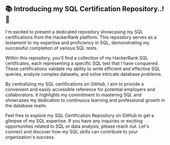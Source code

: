 ## 📚 Introducing my SQL Certification Repository..! 🎉

I'm excited to present a dedicated repository showcasing my SQL certifications from the HackerRank platform. This repository serves as a testament to my expertise and proficiency in SQL, demonstrating my successful completion of various SQL tests.

Within this repository, you'll find a collection of my HackerRank SQL certificates, each representing a specific SQL test that I have conquered. These certifications validate my ability to write efficient and effective SQL queries, analyze complex datasets, and solve intricate database problems.

By centralizing my SQL certifications on GitHub, I aim to provide a convenient and easily accessible reference for potential employers and collaborators. It highlights my commitment to mastering SQL and showcases my dedication to continuous learning and professional growth in the database realm.

Feel free to explore my SQL Certification Repository on GitHub to get a glimpse of my SQL expertise. If you have any inquiries or exciting opportunities related to SQL or data analysis, please reach out. Let's connect and discover how my SQL skills can contribute to your organization's success.

